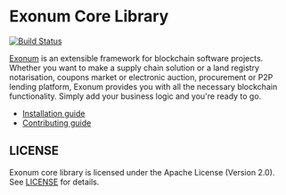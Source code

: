 # Exonum Core Library

[![Build Status](https://travis-ci.org/exonum/exonum.svg?token=XsvDzZa3zu2eW4sVWuqN&branch=master)](https://travis-ci.org/exonum/exonum)

[Exonum](http://exonum.com) is an extensible framework for blockchain software projects. Whether you want to make a supply chain solution or a land registry notarisation, coupons market or electronic auction, procurement or P2P lending platform, Exonum provides you with all the necessary blockchain functionality. Simply add your business logic and you're ready to go.

* [Installation guide](INSTALL.md)
* [Contributing guide](CONTRIBUTING.md)

## LICENSE

Exonum core library is licensed under the Apache License (Version 2.0). See [LICENSE](LICENSE) for details.

